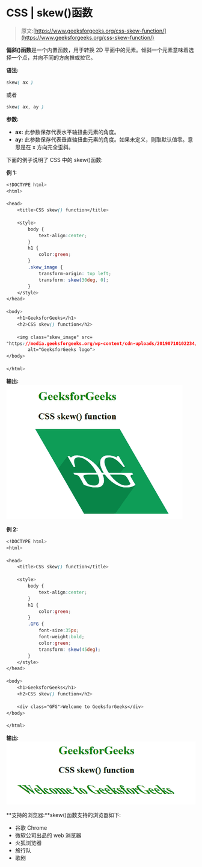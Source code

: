 # CSS | skew()函数

> 原文:[https://www.geeksforgeeks.org/css-skew-function/](https://www.geeksforgeeks.org/css-skew-function/)

**偏斜()函数**是一个内置函数，用于转换 2D 平面中的元素。倾斜一个元素意味着选择一个点，并向不同的方向推或拉它。

**语法:**

```css
skew( ax )
```

或者

```css
skew( ax, ay )
```

**参数:**

*   **ax:** 此参数保存代表水平轴扭曲元素的角度。
*   **ay:** 此参数保存代表垂直轴扭曲元素的角度。如果未定义，则取默认值零。意思是在 x 方向完全歪斜。

下面的例子说明了 CSS 中的 skew()函数:

**例 1:**

```css
<!DOCTYPE html> 
<html> 

<head> 
    <title>CSS skew() function</title> 

    <style> 
        body {
            text-align:center;
        }
        h1 {
            color:green;
        }
        .skew_image {
            transform-origin: top left;
            transform: skew(30deg, 0);
        }
    </style> 
</head> 

<body> 
    <h1>GeeksforGeeks</h1>
    <h2>CSS skew() function</h2>

    <img class="skew_image" src= 
"https://media.geeksforgeeks.org/wp-content/cdn-uploads/20190710102234/download3.png"
        alt="GeeksforGeeks logo"> 
</body> 

</html>    
```

**输出:**
![](img/87a4dfe4550b4c896986d8bba19024d8.png)

**例 2:**

```css
<!DOCTYPE html> 
<html> 

<head> 
    <title>CSS skew() function</title> 

    <style> 
        body {
            text-align:center;
        }
        h1 {
            color:green;
        }
        .GFG {
            font-size:35px;
            font-weight:bold;
            color:green;
            transform: skew(45deg);
        }
    </style> 
</head> 

<body> 
    <h1>GeeksforGeeks</h1>
    <h2>CSS skew() function</h2>

    <div class="GFG">Welcome to GeeksforGeeks</div> 
</body> 

</html>    
```

**输出:**
![](img/f692c3c46f9f0344b7e52b33201d2131.png)

**支持的浏览器:**skew()函数支持的浏览器如下:

*   谷歌 Chrome
*   微软公司出品的 web 浏览器
*   火狐浏览器
*   旅行队
*   歌剧